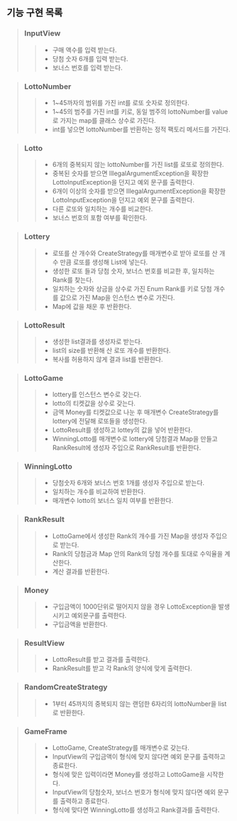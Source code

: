  ## 기능 구현 목록
 > ### InputView
> >* 구매 액수를 입력 받는다.
> >* 당첨 숫자 6개를 입력 받는다.
> >* 보너스 번호를 입력 받는다.

> ### LottoNumber
> >* 1~45까자의 범위를 가진 int를 로또 숫자로 정의한다.
> >* 1~45의 범주를 가진 int를 키로, 동일 범주의 lottoNumber를 value로 가지는 map를 클래스 상수로 가진다.
> >* int를 넣으면 lottoNumber를 반환하는 정적 팩토리 메서드를 가진다.

> ### Lotto
> >* 6개의 중복되지 않는 lottoNumber를 가진 list를 로또로 정의한다.
> >* 중복된 숫자를 받으면 IllegalArgumentException을 확장한 LottoInputException을 던지고 예외 문구를 출력한다.
> >* 6개이 이상의 숫자를 받으면 IllegalArgumentException을 확장한 LottoInputException을 던지고 예외 문구를 출력한다.
> >* 다른 로또와 일치하는 개수를 비교한다.
> >* 보너스 번호의 포함 여부를 확인한다.

> ### Lottery
> >* 로또를 산 개수와 CreateStrategy를 매개변수로 받아 로또를 산 개수 만큼 로또를 생성해 List<Lotto>에 넣는다.
> >* 생성한 로또 들과 당첨 숫자, 보너스 번호를 비교한 후, 일치하는 Rank를 찾는다.
> >* 일치하는 숫자와 상금을 상수로 가진 Enum Rank를 키로 당첨 개수를 값으로 가진 Map을 인스턴스 변수로 가진다.
> >* Map에 값을 채운 후 반환한다.

> ### LottoResult
> >* 생성한 list<Lotto>결과를 생성자로 받는다.
> >* list의 size를 반환해 산 로또 개수를 반환한다.
> >* 복사를 허용하지 않게 결과 list<Lotto>를 반환한다.

> ### LottoGame
> >* lottery를 인스턴스 변수로 갖는다.
> >* lotto의 티켓값을 상수로 갖는다.
> >* 금액 Money를 티켓값으로 나눈 후 매개변수 CreateStrategy를 lottery에 전달해 로또들을 생성한다.
> >* LottoResult를 생성하고 lottey의 값을 넣어 반환한다.
> >* WinningLotto를 매개변수로 lottery에 당첨결과 Map을 만들고 RankResult에 생성자 주입으로 RankResult를 반환한다.

> ### WinningLotto
> >* 당첨숫자 6개와 보너스 번호 1개를 생성자 주입으로 받는다.
> >* 일치하는 개수를 비교하여 반환한다.
> >* 매개변수 lotto의 보너스 일치 여부를 반환한다.

> ### RankResult
> >* LottoGame에서 생성한 Rank의 개수를 가진 Map을 생성자 주입으로 받는다.
> >* Rank의 당첨금과 Map 안의 Rank의 당첨 개수를 토대로 수익율을 계산한다.
> >* 계산 결과를 반환한다.

> ### Money
> >* 구입금액이 1000단위로 떨어지지 않을 경우 LottoException을 발생시키고 예외문구를 출력한다.
> >* 구입금액을 반환한다.

> ### ResultView
> >* LottoResult를 받고 결과를 출력한다.
> >* RankResult를 받고 각 Rank의 양식에 맞게 출력한다.

> ### RandomCreateStrategy
> >* 1부터 45까지의 중복되지 않는 랜덤한 6자리의 lottoNumber을 list로 반환한다.

> ### GameFrame
> >* LottoGame, CreateStrategy를 매개변수로 갖는다.
> >* InputView의 구입금액이 형식에 맞지 않다면 예외 문구를 출력하고 종료한다.
> >* 형식에 맞은 입력이라면 Money를 생성하고 LottoGame을 시작한다.
> >* InputView의 당첨숫자, 보너스 번호가 형식에 맞지 않다면 예외 문구를 출력하고 종료한다.
> >* 형식에 맞다면 WinningLotto를 생성하고 Rank결과를 출력한다.